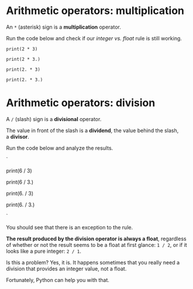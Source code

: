 Arithmetic operators: multiplication
====================================

An `*` (asterisk) sign is a **multiplication** operator.

Run the code below and check if our *integer vs. float* rule is still working.

`print(2 * 3)`

`print(2 * 3.)`

`print(2. * 3)`

`print(2. * 3.)`

Arithmetic operators: division
==============================

A `/` (slash) sign is a **divisional** operator.

The value in front of the slash is a **dividend**, the value behind the slash, a **divisor**.

Run the code below and analyze the results.

`

print(6 / 3)

print(6 / 3.)

print(6. / 3)

print(6. / 3.)

`

You should see that there is an exception to the rule.

**The result produced by the division operator is always a float**, regardless of whether or not the result seems to be a float at first glance: `1 / 2`, or if it looks like a pure integer: `2 / 1`.

Is this a problem? Yes, it is. It happens sometimes that you really need a division that provides an integer value, not a float.

Fortunately, Python can help you with that.
